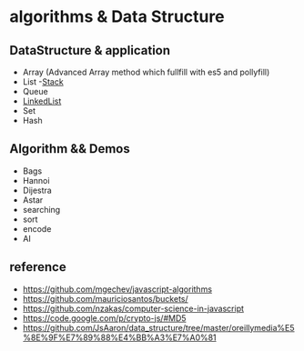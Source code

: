 algorithms & Data Structure
==========

## DataStructure & application

- Array (Advanced Array method which fullfill with es5 and pollyfill)
- List
-[Stack](data-structure/src/stack/)
- Queue
- [LinkedList](data-structure/src/linked-list/)
- Set
- Hash


## Algorithm && Demos

- Bags
- Hannoi
- Dijestra
- Astar
- searching
- sort
- encode
- AI

## reference

- https://github.com/mgechev/javascript-algorithms
- https://github.com/mauriciosantos/buckets/
- https://github.com/nzakas/computer-science-in-javascript
- https://code.google.com/p/crypto-js/#MD5
- https://github.com/JsAaron/data_structure/tree/master/oreillymedia%E5%8E%9F%E7%89%88%E4%BB%A3%E7%A0%81

